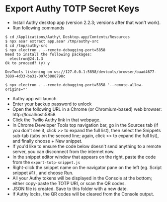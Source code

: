 # Export Authy TOTP Secret Keys
* Install Authy desktop app (version 2.2.3; versions after that won't work).
* Run following commands

```
$ cd /Applications/Authy\ Desktop.app/Contents/Resources
$ npx asar extract app.asar /tmp/authy-src
$ cd /tmp/authy-src
$ npx electron . --remote-debugging-port=5858
Need to install the following packages:
  electron@24.1.3
Ok to proceed? (y) y

DevTools listening on ws://127.0.0.1:5858/devtools/browser/baad4677-3889-4d33-ba31-007d3888798c

$ npx electron . --remote-debugging-port=5858 '--remote-allow-origins=*'
```

* Authy app will launch 
* Enter your backup password to unlock
* Open the following URL in a Chrome (or Chromium-based) web browser: http://localhost:5858
* Click the Twilio Authy link in that webpage.
* In Chrome Developer Tools top navigation bar, go in the Sources tab (if you don't see it, click >> to expand the full list), then select the Snippets sub-tab (tabs on the second line; again, click >> to expand the full list), and finally choose + New snippet.
* If you'd like to ensure the code below doesn't send anything to a remote server, you can disconnect from the internet now.
* In the snippet editor window that appears on the right, paste the code from the `export-totp-snippet.js`
* Right-click the snippet name on the navigator pane on the left (eg. Script snippet #1) , and choose Run.
* All your Authy tokens will be displayed in the Console at the bottom; either copy-paste the TOTP URI, or scan the QR codes.
* JSON file is created. Save to this folder with a new date.
* If Authy locks, the QR codes will be cleared from the Console output.
